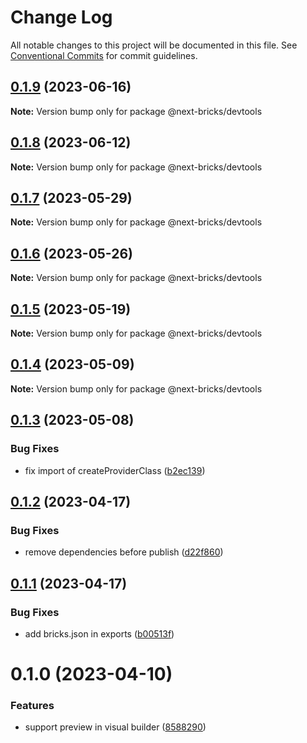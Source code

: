 # Change Log

All notable changes to this project will be documented in this file.
See [Conventional Commits](https://conventionalcommits.org) for commit guidelines.

## [0.1.9](https://github.com/easyops-cn/next-bricks/compare/@next-bricks/devtools@0.1.8...@next-bricks/devtools@0.1.9) (2023-06-16)

**Note:** Version bump only for package @next-bricks/devtools





## [0.1.8](https://github.com/easyops-cn/next-bricks/compare/@next-bricks/devtools@0.1.7...@next-bricks/devtools@0.1.8) (2023-06-12)

**Note:** Version bump only for package @next-bricks/devtools





## [0.1.7](https://github.com/easyops-cn/next-bricks/compare/@next-bricks/devtools@0.1.6...@next-bricks/devtools@0.1.7) (2023-05-29)

**Note:** Version bump only for package @next-bricks/devtools





## [0.1.6](https://github.com/easyops-cn/next-bricks/compare/@next-bricks/devtools@0.1.5...@next-bricks/devtools@0.1.6) (2023-05-26)

**Note:** Version bump only for package @next-bricks/devtools





## [0.1.5](https://github.com/easyops-cn/next-bricks/compare/@next-bricks/devtools@0.1.4...@next-bricks/devtools@0.1.5) (2023-05-19)

**Note:** Version bump only for package @next-bricks/devtools





## [0.1.4](https://github.com/easyops-cn/next-bricks/compare/@next-bricks/devtools@0.1.3...@next-bricks/devtools@0.1.4) (2023-05-09)

**Note:** Version bump only for package @next-bricks/devtools





## [0.1.3](https://github.com/easyops-cn/next-bricks/compare/@next-bricks/devtools@0.1.2...@next-bricks/devtools@0.1.3) (2023-05-08)


### Bug Fixes

* fix import of createProviderClass ([b2ec139](https://github.com/easyops-cn/next-bricks/commit/b2ec1395c6f2b36e1fde653bd57137b747232ed6))





## [0.1.2](https://github.com/easyops-cn/next-bricks/compare/@next-bricks/devtools@0.1.1...@next-bricks/devtools@0.1.2) (2023-04-17)


### Bug Fixes

* remove dependencies before publish ([d22f860](https://github.com/easyops-cn/next-bricks/commit/d22f8604d557d7f4a3c03f9c047c20babd5460bc))





## [0.1.1](https://github.com/easyops-cn/next-bricks/compare/@next-bricks/devtools@0.1.0...@next-bricks/devtools@0.1.1) (2023-04-17)


### Bug Fixes

* add bricks.json in exports ([b00513f](https://github.com/easyops-cn/next-bricks/commit/b00513fba328f0317c4bd3beed3fd089028c72a0))





# 0.1.0 (2023-04-10)


### Features

* support preview in visual builder ([8588290](https://github.com/easyops-cn/next-core/commit/8588290cd21202d4367a6259f0e6c27db269b77e))
